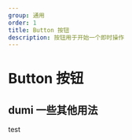 ```yaml
---
group: 通用
order: 1
title: Button 按钮
description: 按钮用于开始一个即时操作
---
```


# Button 按钮

## dumi 一些其他用法

test

